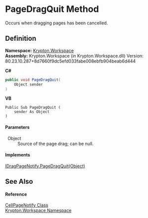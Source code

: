 # PageDragQuit Method


Occurs when dragging pages has been cancelled.



## Definition
**Namespace:** <a href="0dbf488f-9676-a1e5-a949-1b4bcea03d52.md">Krypton.Workspace</a>  
**Assembly:** Krypton.Workspace (in Krypton.Workspace.dll) Version: 80.23.10.287+8d7660f9dc5efd033fabe008ebfb904beab6d444

**C#**
``` C#
public void PageDragQuit(
	Object sender
)
```
**VB**
``` VB
Public Sub PageDragQuit ( 
	sender As Object
)
```



#### Parameters
<dl><dt>  Object</dt><dd>Source of the page drag; can be null.</dd></dl>

#### Implements
<a href="0b3dc2e9-407c-d284-f4a5-5a4daf4c37bd.md">IDragPageNotify.PageDragQuit(Object)</a>  


## See Also


#### Reference
<a href="081a9b07-c1e2-97a9-b4e8-89474cee02d4.md">CellPageNotify Class</a>  
<a href="0dbf488f-9676-a1e5-a949-1b4bcea03d52.md">Krypton.Workspace Namespace</a>  
